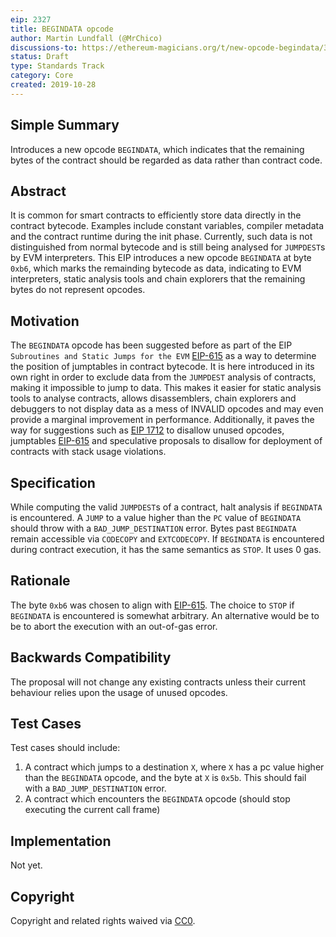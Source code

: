 ```yaml
---
eip: 2327
title: BEGINDATA opcode
author: Martin Lundfall (@MrChico)
discussions-to: https://ethereum-magicians.org/t/new-opcode-begindata/3727
status: Draft
type: Standards Track
category: Core
created: 2019-10-28
---
```


## Simple Summary
<!--"If you can't explain it simply, you don't understand it well enough." Provide a simplified and layman-accessible explanation of the EIP.-->
Introduces a new opcode `BEGINDATA`, which indicates that the remaining bytes of the contract should be regarded as data rather than contract code.

## Abstract
<!--A short (~200 word) description of the technical issue being addressed.-->
It is common for smart contracts to efficiently store data directly in the contract bytecode. Examples include constant variables, compiler metadata and the contract runtime during the init phase. Currently, such data is not distinguished from normal bytecode and is still being analysed for `JUMPDEST`s by EVM interpreters. This EIP introduces a new opcode `BEGINDATA` at byte `0xb6`, which marks the remainding bytecode as data, indicating to EVM interpreters, static analysis tools and chain explorers that the remaining bytes do not represent opcodes.

## Motivation
<!--The motivation is critical for EIPs that want to change the Ethereum protocol. It should clearly explain why the existing protocol specification is inadequate to address the problem that the EIP solves. EIP submissions without sufficient motivation may be rejected outright.-->
The `BEGINDATA` opcode has been suggested before as part of the EIP `Subroutines and Static Jumps for the EVM` [EIP-615](https://eips.ethereum.org/EIPS/eip-615) as a way to determine the position of jumptables in contract bytecode. It is here introduced in its own right in order to exclude data from the `JUMPDEST` analysis of contracts, making it impossible to jump to data. This makes it easier for static analysis tools to analyse contracts, allows disassemblers, chain explorers and debuggers to not display data as a mess of INVALID opcodes and may even provide a marginal improvement in performance. Additionally, it paves the way for suggestions such as [EIP 1712](https://github.com/ethereum/EIPs/pull/1712) to disallow unused opcodes, jumptables [EIP-615](https://eips.ethereum.org/EIPS/eip-615) and speculative proposals to disallow for deployment of contracts with stack usage violations.

## Specification
<!--The technical specification should describe the syntax and semantics of any new feature. The specification should be detailed enough to allow competing, interoperable implementations for any of the current Ethereum platforms (go-ethereum, parity, cpp-ethereum, ethereumj, ethereumjs, and [others](https://github.com/ethereum/wiki/wiki/Clients)).-->
While computing the valid `JUMPDEST`s of a contract, halt analysis if `BEGINDATA` is encountered. A `JUMP` to a value higher than the `PC` value of `BEGINDATA` should throw with a `BAD_JUMP_DESTINATION` error. Bytes past `BEGINDATA` remain accessible via `CODECOPY` and `EXTCODECOPY`.
If `BEGINDATA` is encountered during contract execution, it has the same semantics as `STOP`. It uses 0 gas.

## Rationale
<!--The rationale fleshes out the specification by describing what motivated the design and why particular design decisions were made. It should describe alternate designs that were considered and related work, e.g. how the feature is supported in other languages. The rationale may also provide evidence of consensus within the community, and should discuss important objections or concerns raised during discussion.-->
The byte `0xb6` was chosen to align with [EIP-615](https://eips.ethereum.org/EIPS/eip-615).
The choice to `STOP` if `BEGINDATA` is encountered is somewhat arbitrary. An alternative would be to be to abort the execution with an out-of-gas error.

## Backwards Compatibility
<!--All EIPs that introduce backwards incompatibilities must include a section describing these incompatibilities and their severity. The EIP must explain how the author proposes to deal with these incompatibilities. EIP submissions without a sufficient backwards compatibility treatise may be rejected outright.-->
The proposal will not change any existing contracts unless their current behaviour relies upon the usage of unused opcodes.

## Test Cases
<!--Test cases for an implementation are mandatory for EIPs that are affecting consensus changes. Other EIPs can choose to include links to test cases if applicable.-->
Test cases should include:
1) A contract which jumps to a destination `X`, where `X` has a pc value higher than the `BEGINDATA` opcode, and the byte at `X` is `0x5b`. This should fail with a `BAD_JUMP_DESTINATION` error.
2) A contract which encounters the `BEGINDATA` opcode (should stop executing the current call frame)

## Implementation
<!--The implementations must be completed before any EIP is given status "Final", but it need not be completed before the EIP is accepted. While there is merit to the approach of reaching consensus on the specification and rationale before writing code, the principle of "rough consensus and running code" is still useful when it comes to resolving many discussions of API details.-->
Not yet.

## Copyright
Copyright and related rights waived via [CC0](https://creativecommons.org/publicdomain/zero/1.0/).
